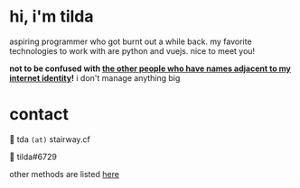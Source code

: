 # hi, i'm tilda

aspiring programmer who got burnt out a while back. my favorite technologies to work with are python and vuejs. nice to meet you!

**not to be confused with [the other people who have names adjacent to my internet identity](https://github.com/search?q=tilda&type=users)!** i don't manage anything big
# contact

📧 tda `(at)` stairway.cf

💬 tilda#6729

other methods are listed [here](https://squiggly.cf/contact)
